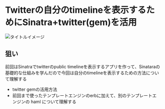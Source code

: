 # Twitterの自分のtimelineを表示するためにSinatra+twitter(gem)を活用

![タイトルイメージ](https://github.com/downloads/h5y1m141/nerima-study/sinatra-plus-twitter.012.png)

## 狙い
前回はSinatraでtwitterのpublic timelineを表示するアプリを作って、Sinataraの基礎的な仕組みを学んだので今回は自分のtimelineを表示するための方法について理解する

+ twitter gemの活用方法
+ 前回まで使ったテンプレートエンジンのerbに加えて、別のテンプレートエンジンの haml について理解する

